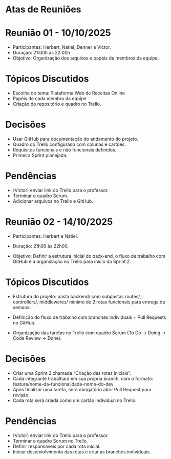 # Atas de Reuniões

# Reunião 01 - 10/10/2025
* Participantes: Herbert, Natiel, Denner e Victor.
* Duração: 21:00h às 22:00h
* Objetivo: Organização dos arquivos e papéis de membros da equipe.

# Tópicos Discutidos
- Escolha do tema: Plataforma Web de Receitas Online
- Papéis de cada membro da equipe
- Criação do repositório e quadro no Trello.

# Decisões
- Usar GitHub para documentação do andamento do projeto.
- Quadro do Trello configurado com colunas e cartões. 
- Requisitos funcionais e não funcionais definidos. 
- Primeira Sprint planejada.

# Pendências
- (Victor) enviar link do Trello para o professor.
- Terminar o quadro Scrum.
- Adicionar arquivos no Trello e GitHub.



# Reunião 02 - 14/10/2025
* Participantes: Herbert e Natiel. 
* Duração: 21h00 às 22h00.

* Objetivo: Definir a estrutura inicial do back-end, o fluxo de trabalho com GitHub e a organização no Trello para início da Sprint 2.


# Tópicos Discutidos
- Estrutura do projeto: pasta backend/ com subpastas routes/, controllers/, middlewares/ mínimo de 2 rotas funcionais para entrega da semana.

- Definição do fluxo de trabalho com branches individuais + Pull Requests no GitHub.

- Organização das tarefas no Trello com quadro Scrum (To Do → Doing → Code Review → Done).


# Decisões
- Criar uma Sprint 2 chamada “Criação das rotas iniciais”.
- Cada integrante trabalhará em sua própria branch, com o formato:
feature/nome-da-funcionalidade-nome-do-dev
- Após finalizar uma tarefa, será obrigatório abrir Pull Request para revisão.
- Cada rota será criada como um cartão individual no Trello.


# Pendências
- (Victor) enviar link do Trello para o professor.
- Terminar o quadro Scrum no Trello.
- Definir responsáveis por cada rota inicial.
- Iniciar desenvolvimento das rotas e criar as branches individuais.
